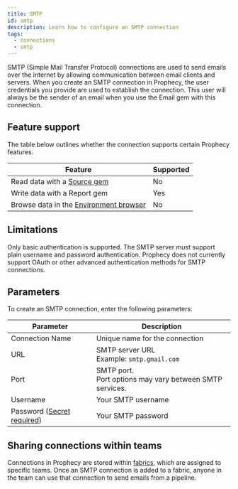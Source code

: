 ```yaml
---
title: SMTP
id: smtp
description: Learn how to configure an SMTP connection
tags:
  - connections
  - smtp
---
```


SMTP (Simple Mail Transfer Protocol) connections are used to send emails over the internet by allowing communication between email clients and servers. When you create an SMTP connection in Prophecy, the user credentials you provide are used to establish the connection. This user will always be the sender of an email when you use the Email gem with this connection.

## Feature support

The table below outlines whether the connection supports certain Prophecy features.

| Feature                                                       | Supported |
| ------------------------------------------------------------- | --------- |
| Read data with a [Source gem](/analysts/source-target)        | No        |
| Write data with a Report gem                                  | Yes       |
| Browse data in the [Environment browser](/analysts/pipelines) | No        |

## Limitations

Only basic authentication is supported. The SMTP server must support plain username and password authentication. Prophecy does not currently support OAuth or other advanced authentication methods for SMTP connections.

## Parameters

To create an SMTP connection, enter the following parameters:

| Parameter                                                            | Description                                                 |
| -------------------------------------------------------------------- | ----------------------------------------------------------- |
| Connection Name                                                      | Unique name for the connection                              |
| URL                                                                  | SMTP server URL<br/>Example: `smtp.gmail.com`               |
| Port                                                                 | SMTP port.<br/>Port options may vary between SMTP services. |
| Username                                                             | Your SMTP username                                          |
| Password ([Secret required](docs/administration/secrets/secrets.md)) | Your SMTP password                                          |

<!-- You can leverage your SMTP connection to send emails with the [Email](docs/analysts/development/gems/report/email.md) gem. -->

## Sharing connections within teams

Connections in Prophecy are stored within [fabrics](docs/administration/fabrics/prophecy-fabrics/prophecy-fabrics.md), which are assigned to specific teams. Once an SMTP connection is added to a fabric, anyone in the team can use that connection to send emails from a pipeline.

